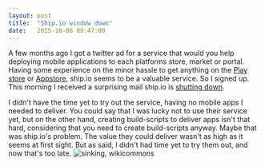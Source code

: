 ```yaml
---
layout: post
title:  "Ship.io window down"
date:   2015-10-06 09:47:00
---
```


A few months ago I got a twitter ad for a service that would you help deploying mobile applications to each platforms store, market or portal. Having some experience on the minor hassle to get anything on the [Play store](https://play.google.com/store) or [Appstore](https://itunes.apple.com), ship.io seems to be a valuable service. So I signed up.
This morning I received a surprising mail ship.io is [shutting down](https://ship.io/ship-io-is-shutting-down/).
<!-- more -->
 I didn't have the time yet to try out the service, having no mobile apps I needed to deliver. You could say that I was lucky not to use their service yet, but on the other hand, creating build-scripts to deliver apps isn't that hard, considering that you need to create build-scripts anyway. Maybe that was ship.io's problem. The value they could deliver wasn't as high as it seems at first sight. But as said, I didn't had time yet to try them out, and now that's too late.
![sinking, wikicommons](//assets/DD-374_sunk_5Aug1942_EspirituSanto_NAN09-10-86.jpg)

